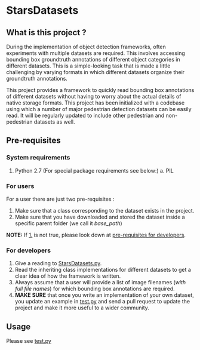 # StarsDatasets

## What is this project ?
During the implementation of object detection frameworks, often experiments with multiple datasets are required. This involves
accessing bounding box groundtruth annotations of different object categories in different datasets. This is a simple-looking 
task that is made a little challenging by varying formats in which different datasets organize their groundtruth annotations.

This project provides a framework to quickly read bounding box annotations of different datasets without having to worry about 
the actual details of native storage formats. This project has been initialized with a codebase using which a number of 
major pedestrian detection datasets can be easily read. It will be regularly updated to include other pedestrian and 
non-pedestrian datasets as well.

## Pre-requisites
### System requirements
1. Python 2.7 (For special package requirements see below:)
  a. PIL
   
### For users
For a user there are just two pre-requisites :
1.  Make sure that a class corresponding to the dataset exists in the project.
2.  Make sure that you have downloaded and stored the dataset inside a specific parent folder (we call it *base_path*)

**NOTE:** If [1.](https://github.com/ujjwal-researcher/StarsDatasets/blob/master/README.md#L16) is not true, please look down at 
[pre-requisites for developers](https://github.com/ujjwal-researcher/StarsDatasets/blob/master/README.md#L21).
### For developers
1. Give a reading to [StarsDatasets.py](https://github.com/ujjwal-researcher/StarsDatasets/blob/master/StarsDatasets/StarsDatasets.py).
2. Read the inheriting class implementations for different datasets to get a clear idea of how the framework is written.
3. Always assume that a user will provide a list of image filenames (*with full file names*) for which bounding box annotations are required.
4. **MAKE SURE** that once you write an implementation of your own dataset, you update an example in [test.py](https://github.com/ujjwal-researcher/StarsDatasets/blob/master/test.py) and send a pull request to update the project and make it more useful to a wider community.
## Usage 
Please see [test.py](https://github.com/ujjwal-researcher/StarsDatasets/blob/master/test.py)
